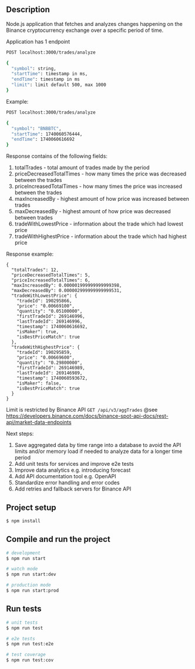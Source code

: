 ## Description

Node.js application that fetches and analyzes changes happening on the Binance cryptocurrency exchange over a specific period of time.

Application has 1 endpoint
```bash
POST localhost:3000/trades/analyze

{
  "symbol": string,
  "startTime": timestamp in ms,
  "endTime": timestamp in ms
  "limit": limit default 500, max 1000 
}
```
Example: 
```bash
POST localhost:3000/trades/analyze

{
  "symbol": "BNBBTC",
  "startTime": 1740060576444,
  "endTime": 1740060616692
}
```

Response contains of the following fields:
1. totalTrades - total amount of trades made by the period
2. priceDecreasedTotalTimes - how many times the price was decreased between the trades
3. priceIncreasedTotalTimes - how many times the price was increased between the trades
4. maxIncreasedBy - highest amount of how price was increased between trades
5. maxDecreasedBy - highest amount of how price was decreased between trades
6. tradeWithLowestPrice - information about the trade which had lowest price
7. tradeWithHighestPrice - information about the trade which had highest price

Response example:
```
{
  "totalTrades": 12,
  "priceDecreasedTotalTimes": 5,
  "priceIncreasedTotalTimes": 6,
  "maxIncreasedBy": 0.000001999999999999398,
  "maxDecreasedBy": 0.000002999999999999531,
  "tradeWithLowestPrice": {
    "tradeId": 190295866,
    "price": "0.00669100",
    "quantity": "0.05100000",
    "firstTradeId": 269146996,
    "lastTradeId": 269146996,
    "timestamp": 1740060616692,
    "isMaker": true,
    "isBestPriceMatch": true
  },
  "tradeWithHighestPrice": {
    "tradeId": 190295859,
    "price": "0.00669600",
    "quantity": "0.29800000",
    "firstTradeId": 269146989,
    "lastTradeId": 269146989,
    "timestamp": 1740060593672,
    "isMaker": false,
    "isBestPriceMatch": true
  }
}
```

Limit is restricted by Binance API `GET /api/v3/aggTrades`
@see https://developers.binance.com/docs/binance-spot-api-docs/rest-api/market-data-endpoints

Next steps:
1. Save aggregated data by time range into a database to avoid the API limits and/or memory load if needed to analyze data for a longer time period 
2. Add unit tests for services and improve e2e tests
3. Improve data analytics e.g. introducing forecast
4. Add API documentation tool e.g. OpenAPI
5. Standardize error handling and error codes
6. Add retries and fallback servers for Binance API

## Project setup

```bash
$ npm install
```

## Compile and run the project

```bash
# development
$ npm run start

# watch mode
$ npm run start:dev

# production mode
$ npm run start:prod
```

## Run tests

```bash
# unit tests
$ npm run test

# e2e tests
$ npm run test:e2e

# test coverage
$ npm run test:cov
```
